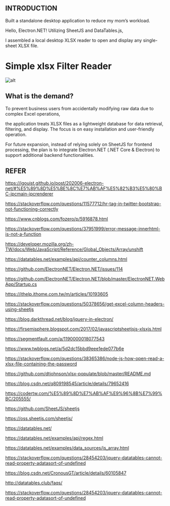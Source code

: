 ## INTRODUCTION

Built a standalone desktop application to reduce my mom’s workload.

Hello, Electron.NET! Utilizing SheetJS and DataTables.js,

I assembled a local desktop XLSX reader to open and display any single-sheet XLSX file.

# Simple xlsx Filter Reader

![alt](/sample.png)

## What is the demand?

To prevent business users from accidentally modifying raw data due to complex Excel operations, 

the application treats XLSX files as a lightweight database for data retrieval, filtering, and display. The focus is on easy installation and user-friendly operation.

For future expansion, instead of relying solely on SheetJS for frontend processing, the plan is to integrate Electron.NET (.NET Core & Electron) to support additional backend functionalities.

## REFER

<https://igouist.github.io/post/202006-electron-net/#%E5%89%8D%E5%BE%8C%E7%AB%AF%E5%82%B3%E5%80%BC-ipcmain-ipcrenderer>

<https://stackoverflow.com/questions/11577712/hr-tag-in-twitter-bootstrap-not-functioning-correctly>

<https://www.cnblogs.com/fozero/p/5916878.html>

<https://stackoverflow.com/questions/37951999/error-message-innerhtml-is-not-a-function>

<https://developer.mozilla.org/zh-TW/docs/Web/JavaScript/Reference/Global_Objects/Array/unshift>

<https://datatables.net/examples/api/counter_columns.html>

<https://github.com/ElectronNET/Electron.NET/issues/114>

<https://github.com/ElectronNET/Electron.NET/blob/master/ElectronNET.WebApp/Startup.cs>

<https://ithelp.ithome.com.tw/m/articles/10193605>

<https://stackoverflow.com/questions/50378656/get-excel-column-headers-using-sheetjs>

<https://blog.darkthread.net/blog/jquery-in-electron/>

<https://firsemisphere.blogspot.com/2017/02/javascriptsheetjsjs-xlsxjs.html>

<https://segmentfault.com/a/1190000018077543>

<https://www.twblogs.net/a/5d2dc15bbd9eee1ede077b6e>

<https://stackoverflow.com/questions/38365386/node-js-how-open-read-a-xlsx-file-containing-the-password>

<https://github.com/dtjohnson/xlsx-populate/blob/master/README.md>

<https://blog.csdn.net/q809198545/article/details/79652416>

<https://codertw.com/%E5%89%8D%E7%AB%AF%E9%96%8B%E7%99%BC/205555/>

<https://github.com/SheetJS/sheetjs>

<https://oss.sheetjs.com/sheetjs/>

<https://datatables.net/>

<https://datatables.net/examples/api/regex.html>

<https://datatables.net/examples/data_sources/js_array.html>

<https://stackoverflow.com/questions/28454203/jquery-datatables-cannot-read-property-adatasort-of-undefined>

<https://blog.csdn.net/CronousGT/article/details/60105847>

<http://datatables.club/faqs/>

<https://stackoverflow.com/questions/28454203/jquery-datatables-cannot-read-property-adatasort-of-undefined>
